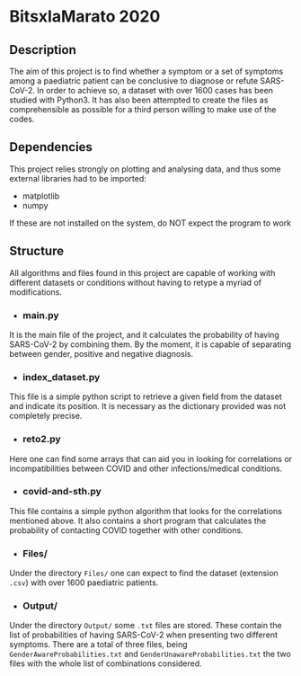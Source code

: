 # BitsxlaMarato 2020
## Description
The aim of this project is to find whether a symptom or a set of symptoms among a paediatric patient can be conclusive to diagnose or refute SARS-CoV-2. In order to achieve so, a dataset with over 1600 cases has been studied with Python3. It has also been attempted to create the files as comprehensible as possible for a third person willing to make use of the codes. 

## Dependencies 
This project relies strongly on plotting and analysing data, and thus some external libraries had to be imported:
* matplotlib
* numpy

If these are not installed on the system, do NOT expect the program to work
## Structure
All algorithms and files found in this project are capable of working with different datasets or conditions without having to retype a myriad of modifications.
* ### main.py
It is the main file of the project, and it calculates the probability of having SARS-CoV-2 by combining them. By the moment, it is capable of separating between gender, positive and negative diagnosis.
* ### index_dataset.py
This file is a simple python script to retrieve a given field from the dataset and indicate its position. It is necessary as the dictionary provided was not completely precise.
* ### reto2.py
Here one can find some arrays that can aid you in looking for correlations or incompatibilities between COVID and other infections/medical conditions.
* ### covid-and-sth.py
This file contains a simple python algorithm that looks for the correlations mentioned above. It also contains a short program that calculates the probability of contacting COVID together with other conditions.
* ### Files/
Under the directory `Files/` one can expect to find the dataset (extension `.csv`) with over 1600 paediatric patients. 
* ### Output/
Under the directory `Output/` some `.txt` files are stored. These contain the list of probabilities of having SARS-CoV-2 when presenting two different symptoms. There are a total of three files, being `GenderAwareProbabilities.txt` and `GenderUnawareProbabilities.txt` the two files with the whole list of combinations considered.
